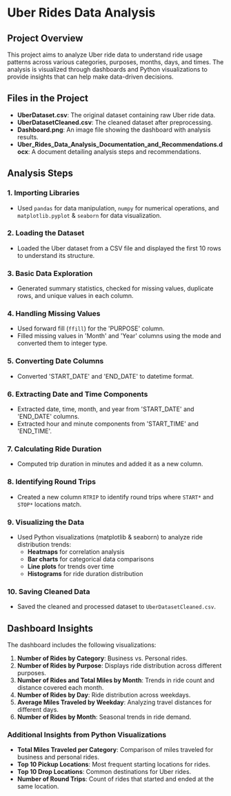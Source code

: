 # Uber Rides Data Analysis

## Project Overview
This project aims to analyze Uber ride data to understand ride usage patterns across various categories, purposes, months, days, and times. The analysis is visualized through dashboards and Python visualizations to provide insights that can help make data-driven decisions.

## Files in the Project
- **UberDataset.csv**: The original dataset containing raw Uber ride data.
- **UberDatasetCleaned.csv**: The cleaned dataset after preprocessing.
- **Dashboard.png**: An image file showing the dashboard with analysis results.
- **Uber_Rides_Data_Analysis_Documentation_and_Recommendations.docx**: A document detailing analysis steps and recommendations.

## Analysis Steps

### 1. Importing Libraries
- Used `pandas` for data manipulation, `numpy` for numerical operations, and `matplotlib.pyplot` & `seaborn` for data visualization.

### 2. Loading the Dataset
- Loaded the Uber dataset from a CSV file and displayed the first 10 rows to understand its structure.

### 3. Basic Data Exploration
- Generated summary statistics, checked for missing values, duplicate rows, and unique values in each column.

### 4. Handling Missing Values
- Used forward fill (`ffill`) for the 'PURPOSE' column.
- Filled missing values in 'Month' and 'Year' columns using the mode and converted them to integer type.

### 5. Converting Date Columns
- Converted 'START_DATE' and 'END_DATE' to datetime format.

### 6. Extracting Date and Time Components
- Extracted date, time, month, and year from 'START_DATE' and 'END_DATE' columns.
- Extracted hour and minute components from 'START_TIME' and 'END_TIME'.

### 7. Calculating Ride Duration
- Computed trip duration in minutes and added it as a new column.

### 8. Identifying Round Trips
- Created a new column `RTRIP` to identify round trips where `START*` and `STOP*` locations match.

### 9. Visualizing the Data
- Used Python visualizations (matplotlib & seaborn) to analyze ride distribution trends:
  - **Heatmaps** for correlation analysis
  - **Bar charts** for categorical data comparisons
  - **Line plots** for trends over time
  - **Histograms** for ride duration distribution

### 10. Saving Cleaned Data
- Saved the cleaned and processed dataset to `UberDatasetCleaned.csv`.

## Dashboard Insights

The dashboard includes the following visualizations:

1. **Number of Rides by Category**: Business vs. Personal rides.
2. **Number of Rides by Purpose**: Displays ride distribution across different purposes.
3. **Number of Rides and Total Miles by Month**: Trends in ride count and distance covered each month.
4. **Number of Rides by Day**: Ride distribution across weekdays.
5. **Average Miles Traveled by Weekday**: Analyzing travel distances for different days.
6. **Number of Rides by Month**: Seasonal trends in ride demand.

### Additional Insights from Python Visualizations
- **Total Miles Traveled per Category**: Comparison of miles traveled for business and personal rides.
- **Top 10 Pickup Locations**: Most frequent starting locations for rides.
- **Top 10 Drop Locations**: Common destinations for Uber rides.
- **Number of Round Trips**: Count of rides that started and ended at the same location.



